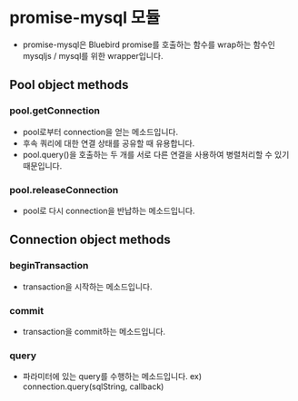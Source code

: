 # promise-mysql 모듈
- promise-mysql은 Bluebird promise를 호출하는 함수를 wrap하는 함수인 mysqljs / mysql를 위한 wrapper입니다.

## Pool object methods
### pool.getConnection
- pool로부터 connection을 얻는 메소드입니다.
- 후속 쿼리에 대한 연결 상태를 공유할 때 유용합니다.
- pool.query()을 호출하는 두 개를 서로 다른 연결을 사용하여 병렬처리할 수 있기 때문입니다.
### pool.releaseConnection
- pool로 다시  connection을 반납하는 메소드입니다.

## Connection object methods
### beginTransaction
- transaction을 시작하는 메소드입니다.
### commit
- transaction을 commit하는 메소드입니다.
### query
- 파라미터에 있는 query를 수행하는 메소드입니다.  ex) connection.query(sqlString, callback)
